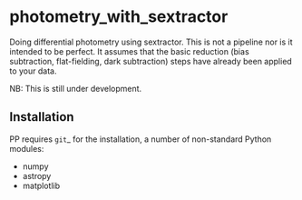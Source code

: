 # photometry_with_sextractor
Doing differential photometry using sextractor. This is not a pipeline nor is it intended to be perfect. It assumes that the basic reduction (bias subtraction, flat-fielding, dark subtraction) steps have already been applied to your data.

NB: This is still under development.

Installation
------------

PP requires `git`_ for the installation, a number of non-standard
Python modules:

  * numpy
  * astropy
  * matplotlib
